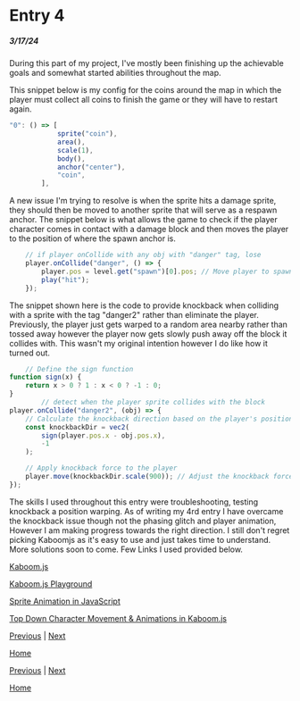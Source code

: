 # Entry 4
##### 3/17/24

During this part of my project, I've mostly been finishing up the achievable goals and somewhat started abilities throughout the map.

This snippet below is my config for the coins around the map in which the player must collect all coins to finish the game or they will have to restart again.

```javascript
"0": () => [
			sprite("coin"),
			area(),
			scale(1),
			body(),
			anchor("center"),
			"coin",
		],
```

A new issue I'm trying to resolve is when the sprite hits a damage sprite, they should then be moved to another sprite that will serve as a respawn anchor. The snippet below is what allows the game to check if the player character comes in contact with a damage block and then moves the player to the position of where the spawn anchor is.

``` javascript
	// if player onCollide with any obj with "danger" tag, lose
	player.onCollide("danger", () => {
		player.pos = level.get("spawn")[0].pos; // Move player to spawn position
		play("hit");
	});
```

The snippet shown here is the code to provide knockback when colliding with a sprite with the tag "danger2" rather than eliminate the player. Previously, the player just gets warped to a random area nearby rather than tossed away however the player now gets slowly push away off the block it collides with. This wasn't my original intention however I do like how it turned out.

```javascript
	// Define the sign function
function sign(x) {
    return x > 0 ? 1 : x < 0 ? -1 : 0;
}
		// detect when the player sprite collides with the block
player.onCollide("danger2", (obj) => {
    // Calculate the knockback direction based on the player's position relative to the danger object
    const knockbackDir = vec2(
        sign(player.pos.x - obj.pos.x),
        -1
    );

    // Apply knockback force to the player
    player.move(knockbackDir.scale(900)); // Adjust the knockback force as needed
});

```

The skills I used throughout this entry were troubleshooting, testing knockback a position warping. As of writing my 4rd entry I have overcame the knockback issue though not the phasing glitch and player animation, However I am making progress towards the right direction. I still don't regret picking Kaboomjs as it's easy to use and just takes time to understand. More solutions soon to come. Few Links I used provided below.

[Kaboom.js](https://kaboomjs.com/)

[Kaboom.js Playground](https://kaboomjs.com/play?example=movement)

[Sprite Animation in JavaScript](https://www.youtube.com/watch?v=CY0HE277IBM)

[Top Down Character Movement & Animations in Kaboom.js](https://www.youtube.com/watch?v=n-q0pKGhxyw)

[Previous](entry02.md) | [Next](entry04.md)

[Home](../README.md)


[Previous](entry03.md) | [Next](entry05.md)

[Home](../README.md)
